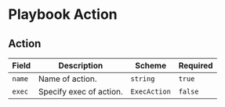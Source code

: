 # Playbook Action

## Action

| Field  | Description             | Scheme       | Required |
| ------ | ----------------------- | ------------ | -------- |
| `name` | Name of action.         | `string`     | `true`   |
| `exec` | Specify exec of action. | `ExecAction` | `false`  |
